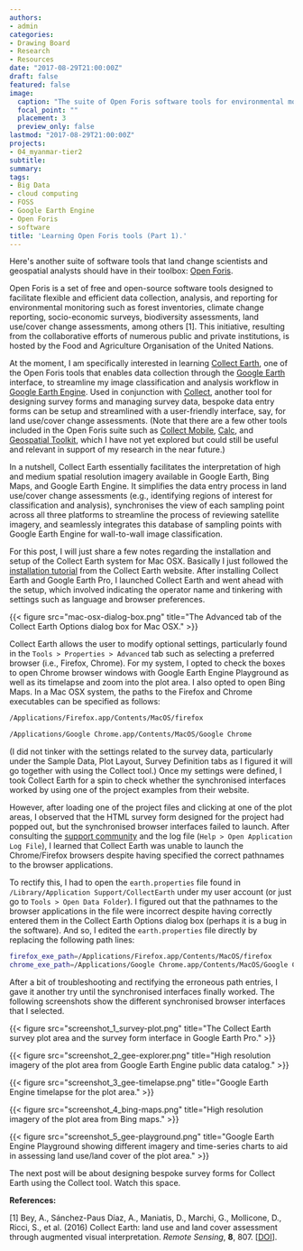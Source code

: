 ```yaml
---
authors:
- admin
categories:
- Drawing Board
- Research
- Resources
date: "2017-08-29T21:00:00Z"
draft: false
featured: false
image:
  caption: "The suite of Open Foris software tools for environmental monitoring."
  focal_point: ""
  placement: 3
  preview_only: false
lastmod: "2017-08-29T21:00:00Z"
projects:
- 04_myanmar-tier2
subtitle:
summary:
tags:
- Big Data
- cloud computing
- FOSS
- Google Earth Engine
- Open Foris
- software
title: 'Learning Open Foris tools (Part 1).'
---
```

Here's another suite of software tools that land change scientists and geospatial analysts should have in their toolbox: [Open Foris](http://www.openforis.org/home.html).

Open Foris is a set of free and open-source software tools designed to facilitate flexible and efficient data collection, analysis, and reporting for environmental monitoring such as forest inventories, climate change reporting, socio-economic surveys, biodiversity assessments, land use/cover change assessments, among others [1]. This initiative, resulting from the collaborative efforts of numerous public and private institutions, is hosted by the Food and Agriculture Organisation of the United Nations.

At the moment, I am specifically interested in learning [Collect Earth](http://www.openforis.org/tools/collect-earth.html), one of the Open Foris tools that enables data collection through the [Google Earth](https://www.google.com/earth/) interface, to streamline my image classification and analysis workflow in [Google Earth Engine](http://www.openforis.org/tools/collect-earth.html). Used in conjunction with [Collect](http://www.openforis.org/tools/collect.html), another tool for designing survey forms and managing survey data, bespoke data entry forms can be setup and streamlined with a user-friendly interface, say, for land use/cover change assessments. (Note that there are a few other tools included in the Open Foris suite such as [Collect Mobile](http://www.openforis.org/tools/collect-mobile.html), [Calc](http://www.openforis.org/tools/calc.html), and [Geospatial Toolkit](http://www.openforis.org/tools/geospatial-toolkit.html), which I have not yet explored but could still be useful and relevant in support of my research in the near future.)

In a nutshell, Collect Earth essentially facilitates the interpretation of high and medium spatial resolution imagery available in Google Earth, Bing Maps, and Google Earth Engine. It simplifies the data entry process in land use/cover change assessments (e.g., identifying regions of interest for classification and analysis), synchronises the view of each sampling point across all three platforms to streamline the process of reviewing satellite imagery, and seamlessly integrates this database of sampling points with Google Earth Engine for wall-to-wall image classification.

For this post, I will just share a few notes regarding the installation and setup of the Collect Earth system for Mac OSX. Basically I just followed the [installation tutorial](http://www.openforis.org/tools/collect-earth/tutorials/installation.html) from the Collect Earth website. After installing Collect Earth and Google Earth Pro, I launched Collect Earth and went ahead with the setup, which involved indicating the operator name and tinkering with settings such as language and browser preferences.

{{< figure src="mac-osx-dialog-box.png" title="The Advanced tab of the Collect Earth Options dialog box for Mac OSX." >}}

Collect Earth allows the user to modify optional settings, particularly found in the `Tools > Properties > Advanced` tab such as selecting a preferred browser (i.e., Firefox, Chrome). For my system, I opted to check the boxes to open Chrome browser windows with Google Earth Engine Playground as well as its timelapse and zoom into the plot area. I also opted to open Bing Maps. In a Mac OSX system, the paths to the Firefox and Chrome executables can be specified as follows:
```bash
/Applications/Firefox.app/Contents/MacOS/firefox
```
```bash
/Applications/Google Chrome.app/Contents/MacOS/Google Chrome
```
(I did not tinker with the settings related to the survey data, particularly under the Sample Data, Plot Layout, Survey Definition tabs as I figured it will go together with using the Collect tool.) Once my settings were defined, I took Collect Earth for a spin to check whether the synchronised interfaces worked by using one of the project examples from their website.

However, after loading one of the project files and clicking at one of the plot areas, I observed that the HTML survey form designed for the project had popped out, but the synchronised browser interfaces failed to launch. After consulting the [support community](http://www.openforis.org/support) and the log file (`Help > Open Application Log File`), I learned that Collect Earth was unable to launch the Chrome/Firefox browsers despite having specified the correct pathnames to the browser applications.

To rectify this, I had to open the `earth.properties` file found in `/Library/Application Support/CollectEarth` under my user account (or just go to `Tools > Open Data Folder`). I figured out that the pathnames to the browser applications in the file were incorrect despite having correctly entered them in the Collect Earth Options dialog box (perhaps it is a bug in the software). And so, I edited the `earth.properties` file directly by replacing the following path lines:
```bash
firefox_exe_path=/Applications/Firefox.app/Contents/MacOS/firefox
chrome_exe_path=/Applications/Google Chrome.app/Contents/MacOS/Google Chrome
```
After a bit of troubleshooting and rectifying the erroneous path entries, I gave it another try until the synchronised interfaces finally worked. The following screenshots show the different synchronised browser interfaces that I selected.

{{< figure src="screenshot_1_survey-plot.png" title="The Collect Earth survey plot area and the survey form interface in Google Earth Pro." >}}

{{< figure src="screenshot_2_gee-explorer.png" title="High resolution imagery of the plot area from Google Earth Engine public data catalog." >}}

{{< figure src="screenshot_3_gee-timelapse.png" title="Google Earth Engine timelapse for the plot area." >}}

{{< figure src="screenshot_4_bing-maps.png" title="High resolution imagery of the plot area from Bing maps." >}}

{{< figure src="screenshot_5_gee-playground.png" title="Google Earth Engine Playground showing different imagery and time-series charts to aid in assessing land use/land cover of the plot area." >}}

The next post will be about designing bespoke survey forms for Collect Earth using the Collect tool. Watch this space.

**References:**

[1] Bey, A., Sánchez-Paus Díaz, A., Maniatis, D., Marchi, G., Mollicone, D., Ricci, S., et al. (2016) Collect Earth: land use and land cover assessment through augmented visual interpretation. *Remote Sensing*, **8**, 807. [[DOI](https://dx.doi.org/10.3390/rs8100807)].

